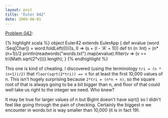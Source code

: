 ```yaml
---
layout: post
title: "Euler 042"
date: 2008-06-01
---
```


[Problem 042]\:

{% highlight scala %}
object Euler42 extends EulerApp {
  def wvalue (word :Seq[Char]) = word.foldLeft(0)((s, l) => (s + (l - 'A' + 1)))
  def tri (n :Int) = (n*(n+1))/2
  println(readwords("words.txt").map(wvalue).filter(v => (v == tri(Math.sqrt(2*v)))).length);
}
{% endhighlight %}

This one is kind of cheating. I discovered (using the terminology `tri = (n *
(n+1))/2)` that `floor(sqrt(2*tri)) == n` for at least the first 10,000 values
of n. This isn't hugely surprising because `2*tri = (n*n + n)`, so the square
root of that is always going to be a bit bigger than n, and floor of that could
well take us right to the integer we need. Who knew?

It may be true for larger values of n but BigInt doesn't have sqrt() so I
didn't feel like going through the pain of checking. Certainly the biggest n we
encounter in words.txt is way smaller than 10,000 (it is in fact 19).

[Problem 042]: http://projecteuler.net/index.php?section=problems&id=42
